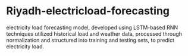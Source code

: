 # Riyadh-electricload-forecasting
electricity load forecasting model, developed using LSTM-based RNN techniques utilized historical load and weather data, processed through normalization and structured into training and testing sets, to predict electricity load.
